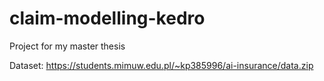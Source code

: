 # claim-modelling-kedro

Project for my master thesis

Dataset:
https://students.mimuw.edu.pl/~kp385996/ai-insurance/data.zip
